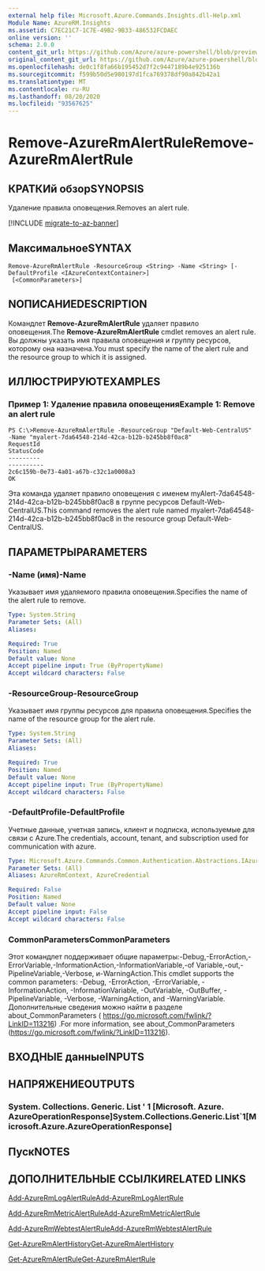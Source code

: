 ```yaml
---
external help file: Microsoft.Azure.Commands.Insights.dll-Help.xml
Module Name: AzureRM.Insights
ms.assetid: C7EC21C7-1C7E-49B2-9B33-486532FCDAEC
online version: ''
schema: 2.0.0
content_git_url: https://github.com/Azure/azure-powershell/blob/preview/src/ResourceManager/Insights/Commands.Insights/help/Remove-AzureRmAlertRule.md
original_content_git_url: https://github.com/Azure/azure-powershell/blob/preview/src/ResourceManager/Insights/Commands.Insights/help/Remove-AzureRmAlertRule.md
ms.openlocfilehash: de0c1f8fa66b195452d7f2c9447189b4e925136b
ms.sourcegitcommit: f599b50d5e980197d1fca769378df90a842b42a1
ms.translationtype: MT
ms.contentlocale: ru-RU
ms.lasthandoff: 08/20/2020
ms.locfileid: "93567625"
---
```

# <span data-ttu-id="6df6c-101">Remove-AzureRmAlertRule</span><span class="sxs-lookup"><span data-stu-id="6df6c-101">Remove-AzureRmAlertRule</span></span>

## <span data-ttu-id="6df6c-102">КРАТКИй обзор</span><span class="sxs-lookup"><span data-stu-id="6df6c-102">SYNOPSIS</span></span>
<span data-ttu-id="6df6c-103">Удаление правила оповещения.</span><span class="sxs-lookup"><span data-stu-id="6df6c-103">Removes an alert rule.</span></span>

[!INCLUDE [migrate-to-az-banner](../../includes/migrate-to-az-banner.md)]

## <span data-ttu-id="6df6c-104">Максимальное</span><span class="sxs-lookup"><span data-stu-id="6df6c-104">SYNTAX</span></span>

```
Remove-AzureRmAlertRule -ResourceGroup <String> -Name <String> [-DefaultProfile <IAzureContextContainer>]
 [<CommonParameters>]
```

## <span data-ttu-id="6df6c-105">NОПИСАНИЕ</span><span class="sxs-lookup"><span data-stu-id="6df6c-105">DESCRIPTION</span></span>
<span data-ttu-id="6df6c-106">Командлет **Remove-AzureRmAlertRule** удаляет правило оповещения.</span><span class="sxs-lookup"><span data-stu-id="6df6c-106">The **Remove-AzureRmAlertRule** cmdlet removes an alert rule.</span></span>
<span data-ttu-id="6df6c-107">Вы должны указать имя правила оповещения и группу ресурсов, которому она назначена.</span><span class="sxs-lookup"><span data-stu-id="6df6c-107">You must specify the name of the alert rule and the resource group to which it is assigned.</span></span>

## <span data-ttu-id="6df6c-108">ИЛЛЮСТРИРУЮТ</span><span class="sxs-lookup"><span data-stu-id="6df6c-108">EXAMPLES</span></span>

### <span data-ttu-id="6df6c-109">Пример 1: Удаление правила оповещения</span><span class="sxs-lookup"><span data-stu-id="6df6c-109">Example 1: Remove an alert rule</span></span>
```
PS C:\>Remove-AzureRmAlertRule -ResourceGroup "Default-Web-CentralUS" -Name "myalert-7da64548-214d-42ca-b12b-b245bb8f0ac8"
RequestId                                                                                                    StatusCode
---------                                                                                                    ----------
2c6c159b-0e73-4a01-a67b-c32c1a0008a3                                                                                 OK
```

<span data-ttu-id="6df6c-110">Эта команда удаляет правило оповещения с именем myAlert-7da64548-214d-42ca-b12b-b245bb8f0ac8 в группе ресурсов Default-Web-CentralUS.</span><span class="sxs-lookup"><span data-stu-id="6df6c-110">This command removes the alert rule named myalert-7da64548-214d-42ca-b12b-b245bb8f0ac8 in the resource group Default-Web-CentralUS.</span></span>

## <span data-ttu-id="6df6c-111">ПАРАМЕТРЫ</span><span class="sxs-lookup"><span data-stu-id="6df6c-111">PARAMETERS</span></span>

### <span data-ttu-id="6df6c-112">-Name (имя)</span><span class="sxs-lookup"><span data-stu-id="6df6c-112">-Name</span></span>
<span data-ttu-id="6df6c-113">Указывает имя удаляемого правила оповещения.</span><span class="sxs-lookup"><span data-stu-id="6df6c-113">Specifies the name of the alert rule to remove.</span></span>

```yaml
Type: System.String
Parameter Sets: (All)
Aliases: 

Required: True
Position: Named
Default value: None
Accept pipeline input: True (ByPropertyName)
Accept wildcard characters: False
```

### <span data-ttu-id="6df6c-114">-ResourceGroup</span><span class="sxs-lookup"><span data-stu-id="6df6c-114">-ResourceGroup</span></span>
<span data-ttu-id="6df6c-115">Указывает имя группы ресурсов для правила оповещения.</span><span class="sxs-lookup"><span data-stu-id="6df6c-115">Specifies the name of the resource group for the alert rule.</span></span>

```yaml
Type: System.String
Parameter Sets: (All)
Aliases: 

Required: True
Position: Named
Default value: None
Accept pipeline input: True (ByPropertyName)
Accept wildcard characters: False
```

### <span data-ttu-id="6df6c-116">-DefaultProfile</span><span class="sxs-lookup"><span data-stu-id="6df6c-116">-DefaultProfile</span></span>
<span data-ttu-id="6df6c-117">Учетные данные, учетная запись, клиент и подписка, используемые для связи с Azure.</span><span class="sxs-lookup"><span data-stu-id="6df6c-117">The credentials, account, tenant, and subscription used for communication with azure.</span></span>

```yaml
Type: Microsoft.Azure.Commands.Common.Authentication.Abstractions.IAzureContextContainer
Parameter Sets: (All)
Aliases: AzureRmContext, AzureCredential

Required: False
Position: Named
Default value: None
Accept pipeline input: False
Accept wildcard characters: False
```

### <span data-ttu-id="6df6c-118">CommonParameters</span><span class="sxs-lookup"><span data-stu-id="6df6c-118">CommonParameters</span></span>
<span data-ttu-id="6df6c-119">Этот командлет поддерживает общие параметры:-Debug,-ErrorAction,-ErrorVariable,-InformationAction,-InformationVariable,-of Variable,-out,-PipelineVariable,-Verbose, и-WarningAction.</span><span class="sxs-lookup"><span data-stu-id="6df6c-119">This cmdlet supports the common parameters: -Debug, -ErrorAction, -ErrorVariable, -InformationAction, -InformationVariable, -OutVariable, -OutBuffer, -PipelineVariable, -Verbose, -WarningAction, and -WarningVariable.</span></span> <span data-ttu-id="6df6c-120">Дополнительные сведения можно найти в разделе about_CommonParameters ( https://go.microsoft.com/fwlink/?LinkID=113216) .</span><span class="sxs-lookup"><span data-stu-id="6df6c-120">For more information, see about_CommonParameters (https://go.microsoft.com/fwlink/?LinkID=113216).</span></span>

## <span data-ttu-id="6df6c-121">ВХОДНЫЕ данные</span><span class="sxs-lookup"><span data-stu-id="6df6c-121">INPUTS</span></span>

## <span data-ttu-id="6df6c-122">НАПРЯЖЕНИЕ</span><span class="sxs-lookup"><span data-stu-id="6df6c-122">OUTPUTS</span></span>

### <span data-ttu-id="6df6c-123">System. Collections. Generic. List ' 1 [Microsoft. Azure. AzureOperationResponse]</span><span class="sxs-lookup"><span data-stu-id="6df6c-123">System.Collections.Generic.List\`1[Microsoft.Azure.AzureOperationResponse]</span></span>

## <span data-ttu-id="6df6c-124">Пуск</span><span class="sxs-lookup"><span data-stu-id="6df6c-124">NOTES</span></span>

## <span data-ttu-id="6df6c-125">ДОПОЛНИТЕЛЬНЫЕ ССЫЛКИ</span><span class="sxs-lookup"><span data-stu-id="6df6c-125">RELATED LINKS</span></span>

[<span data-ttu-id="6df6c-126">Add-AzureRmLogAlertRule</span><span class="sxs-lookup"><span data-stu-id="6df6c-126">Add-AzureRmLogAlertRule</span></span>](./Add-AzureRmLogAlertRule.md)

[<span data-ttu-id="6df6c-127">Add-AzureRmMetricAlertRule</span><span class="sxs-lookup"><span data-stu-id="6df6c-127">Add-AzureRmMetricAlertRule</span></span>](./Add-AzureRmMetricAlertRule.md)

[<span data-ttu-id="6df6c-128">Add-AzureRmWebtestAlertRule</span><span class="sxs-lookup"><span data-stu-id="6df6c-128">Add-AzureRmWebtestAlertRule</span></span>](./Add-AzureRmWebtestAlertRule.md)

[<span data-ttu-id="6df6c-129">Get-AzureRmAlertHistory</span><span class="sxs-lookup"><span data-stu-id="6df6c-129">Get-AzureRmAlertHistory</span></span>](./Get-AzureRmAlertHistory.md)

[<span data-ttu-id="6df6c-130">Get-AzureRmAlertRule</span><span class="sxs-lookup"><span data-stu-id="6df6c-130">Get-AzureRmAlertRule</span></span>](./Get-AzureRmAlertRule.md)


